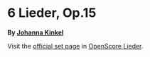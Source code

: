
# 6 Lieder, Op.15

__By [Johanna Kinkel](..)__

Visit the [official set page] in [OpenScore Lieder].

[official set page]: https://musescore.com/openscore-lieder-corpus/sets/5104084
[OpenScore Lieder]: https://musescore.com/openscore-lieder-corpus
